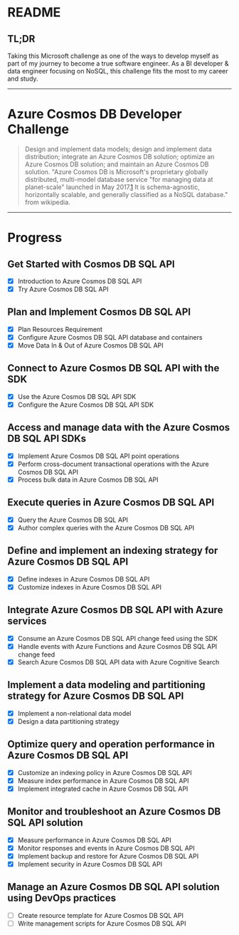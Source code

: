 # README

## TL;DR

Taking this Microsoft challenge as one of the ways to develop myself as part of my journey to become a true software engineer. As a BI developer & data engineer focusing on NoSQL, this challenge fits the most to my career and study.

---

# Azure Cosmos DB Developer Challenge

> Design and implement data models; design and implement data distribution; integrate an Azure Cosmos DB solution; optimize an Azure Cosmos DB solution; and maintain an Azure Cosmos DB solution.
> "Azure Cosmos DB is Microsoft's proprietary globally distributed, multi-model database service "for managing data at planet-scale" launched in May 2017.[1](https://azure.microsoft.com/en-us/services/cosmos-db/#overview) It is schema-agnostic, horizontally scalable, and generally classified as a NoSQL database." from wikipedia.

---

# Progress

## Get Started with Cosmos DB SQL API

- [x] Introduction to Azure Cosmos DB SQL API 
- [x] Try Azure Cosmos DB SQL API

## Plan and Implement Cosmos DB SQL API

- [x] Plan Resources Requirement
- [x] Configure Azure Cosmos DB SQL API database and containers
- [x] Move Data In & Out of Azure Cosmos DB SQL API

## Connect to Azure Cosmos DB SQL API with the SDK

- [x] Use the Azure Cosmos DB SQL API SDK
- [x] Configure the Azure Cosmos DB SQL API SDK

## Access and manage data with the Azure Cosmos DB SQL API SDKs

- [x] Implement Azure Cosmos DB SQL API point operations
- [x] Perform cross-document transactional operations with the Azure Cosmos DB SQL API
- [x] Process bulk data in Azure Cosmos DB SQL API

## Execute queries in Azure Cosmos DB SQL API

- [x] Query the Azure Cosmos DB SQL API
- [x] Author complex queries with the Azure Cosmos DB SQL API

## Define and implement an indexing strategy for Azure Cosmos DB SQL API

- [x] Define indexes in Azure Cosmos DB SQL API
- [x] Customize indexes in Azure Cosmos DB SQL API

## Integrate Azure Cosmos DB SQL API with Azure services

- [x] Consume an Azure Cosmos DB SQL API change feed using the SDK
- [x] Handle events with Azure Functions and Azure Cosmos DB SQL API change feed
- [x] Search Azure Cosmos DB SQL API data with Azure Cognitive Search

## Implement a data modeling and partitioning strategy for Azure Cosmos DB SQL API

- [x] Implement a non-relational data model
- [x] Design a data partitioning strategy

## Optimize query and operation performance in Azure Cosmos DB SQL API

- [x] Customize an indexing policy in Azure Cosmos DB SQL API
- [x] Measure index performance in Azure Cosmos DB SQL API
- [x] Implement integrated cache in Azure Cosmos DB SQL API

## Monitor and troubleshoot an Azure Cosmos DB SQL API solution

- [x] Measure performance in Azure Cosmos DB SQL API
- [x] Monitor responses and events in Azure Cosmos DB SQL API
- [x] Implement backup and restore for Azure Cosmos DB SQL API
- [x] Implement security in Azure Cosmos DB SQL API

## Manage an Azure Cosmos DB SQL API solution using DevOps practices

- [ ] Create resource template for Azure Cosmos DB SQL API
- [ ] Write management scripts for Azure Cosmos DB SQL API